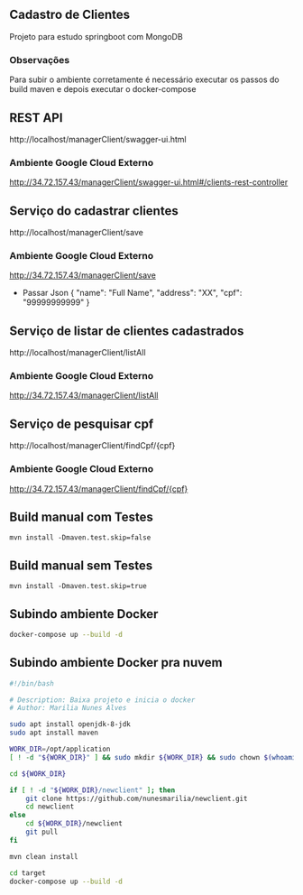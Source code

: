 ## Cadastro de Clientes

Projeto para estudo springboot com MongoDB

### Observações
Para subir o ambiente corretamente é necessário executar os passos do build maven e depois executar o docker-compose

## REST API

http://localhost/managerClient/swagger-ui.html

### Ambiente Google Cloud Externo
http://34.72.157.43/managerClient/swagger-ui.html#/clients-rest-controller

## Serviço do cadastrar clientes
http://localhost/managerClient/save

### Ambiente Google Cloud Externo
http://34.72.157.43/managerClient/save

* Passar Json 
{
"name": "Full Name",
"address": "XX",
"cpf": "99999999999"
}

## Serviço de listar de clientes cadastrados
http://localhost/managerClient/listAll

### Ambiente Google Cloud Externo
http://34.72.157.43/managerClient/listAll

## Serviço de pesquisar cpf
http://localhost/managerClient/findCpf/{cpf}

### Ambiente Google Cloud Externo
http://34.72.157.43/managerClient/findCpf/{cpf}

## Build manual com Testes

`mvn install -Dmaven.test.skip=false`

## Build manual sem Testes

`mvn install -Dmaven.test.skip=true`

## Subindo ambiente Docker
```bash
docker-compose up --build -d
```

## Subindo ambiente Docker pra nuvem
```bash
#!/bin/bash

# Description: Baixa projeto e inicia o docker
# Author: Marilia Nunes Alves

sudo apt install openjdk-8-jdk
sudo apt install maven

WORK_DIR=/opt/application
[ ! -d "${WORK_DIR}" ] && sudo mkdir ${WORK_DIR} && sudo chown $(whoami): ${WORK_DIR}

cd ${WORK_DIR}

if [ ! -d "${WORK_DIR}/newclient" ]; then
	git clone https://github.com/nunesmarilia/newclient.git
	cd newclient
else
	cd ${WORK_DIR}/newclient
	git pull
fi

mvn clean install

cd target
docker-compose up --build -d
```